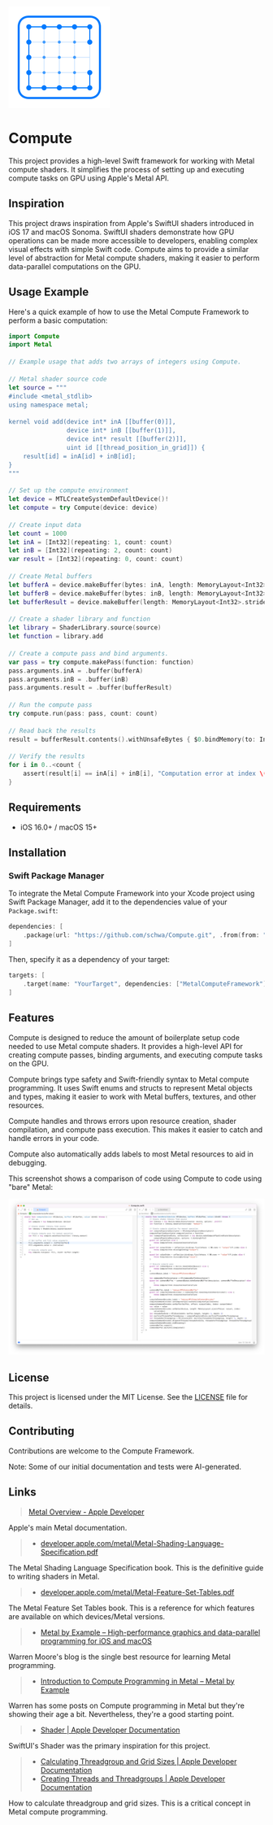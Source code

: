 ![alt text](Documentation/compute-logo.svg)

# Compute

This project provides a high-level Swift framework for working with Metal compute shaders. It simplifies the process of setting up and executing compute tasks on GPU using Apple's Metal API.

## Inspiration

This project draws inspiration from Apple's SwiftUI shaders introduced in iOS 17 and macOS Sonoma. SwiftUI shaders demonstrate how GPU operations can be made more accessible to developers, enabling complex visual effects with simple Swift code. Compute aims to provide a similar level of abstraction for Metal compute shaders, making it easier to perform data-parallel computations on the GPU.


## Usage Example

Here's a quick example of how to use the Metal Compute Framework to perform a basic computation:

```swift
import Compute
import Metal

// Example usage that adds two arrays of integers using Compute.

// Metal shader source code
let source = """
#include <metal_stdlib>
using namespace metal;

kernel void add(device int* inA [[buffer(0)]],
                device int* inB [[buffer(1)]],
                device int* result [[buffer(2)]],
                uint id [[thread_position_in_grid]]) {
    result[id] = inA[id] + inB[id];
}
"""

// Set up the compute environment
let device = MTLCreateSystemDefaultDevice()!
let compute = try Compute(device: device)

// Create input data
let count = 1000
let inA = [Int32](repeating: 1, count: count)
let inB = [Int32](repeating: 2, count: count)
var result = [Int32](repeating: 0, count: count)

// Create Metal buffers
let bufferA = device.makeBuffer(bytes: inA, length: MemoryLayout<Int32>.stride * count, options: [])!
let bufferB = device.makeBuffer(bytes: inB, length: MemoryLayout<Int32>.stride * count, options: [])!
let bufferResult = device.makeBuffer(length: MemoryLayout<Int32>.stride * count, options: [])!

// Create a shader library and function
let library = ShaderLibrary.source(source)
let function = library.add

// Create a compute pass and bind arguments.
var pass = try compute.makePass(function: function)
pass.arguments.inA = .buffer(bufferA)
pass.arguments.inB = .buffer(inB)
pass.arguments.result = .buffer(bufferResult)

// Run the compute pass
try compute.run(pass: pass, count: count)

// Read back the results
result = bufferResult.contents().withUnsafeBytes { $0.bindMemory(to: Int32.self) }

// Verify the results
for i in 0..<count {
    assert(result[i] == inA[i] + inB[i], "Computation error at index \(i)")
}
```

## Requirements

- iOS 16.0+ / macOS 15+

## Installation

### Swift Package Manager

To integrate the Metal Compute Framework into your Xcode project using Swift Package Manager, add it to the dependencies value of your `Package.swift`:

```swift
dependencies: [
    .package(url: "https://github.com/schwa/Compute.git", .from(from: "0.0.1"))
]
```

Then, specify it as a dependency of your target:

```swift
targets: [
    .target(name: "YourTarget", dependencies: ["MetalComputeFramework"]),
]
```

## Features

Compute is designed to reduce the amount of boilerplate setup code needed to use Metal compute shaders. It provides a high-level API for creating compute passes, binding arguments, and executing compute tasks on the GPU.

Compute brings type safety and Swift-friendly syntax to Metal compute programming. It uses Swift enums and structs to represent Metal objects and types, making it easier to work with Metal buffers, textures, and other resources.

Compute handles and throws errors upon resource creation, shader compilation, and compute pass execution. This makes it easier to catch and handle errors in your code.

Compute also automatically adds labels to most Metal resources to aid in debugging.

This screenshot shows a comparison of code using Compute to code using "bare" Metal:

![alt text](<Documentation/Screenshot 2024-08-04 at 09.57.19.png>)

## License

This project is licensed under the MIT License. See the [LICENSE](LICENSE) file for details.

## Contributing

Contributions are welcome to the Compute Framework.

Note: Some of our initial documentation and tests were AI-generated.

## Links

> [Metal Overview - Apple Developer](https://developer.apple.com/metal/)

Apple's main Metal documentation.

> - [developer.apple.com/metal/Metal-Shading-Language-Specification.pdf](https://developer.apple.com/metal/Metal-Shading-Language-Specification.pdf)

The Metal Shading Language Specification book. This is the definitive guide to writing shaders in Metal.

> - [developer.apple.com/metal/Metal-Feature-Set-Tables.pdf](https://developer.apple.com/metal/Metal-Feature-Set-Tables.pdf)

The Metal Feature Set Tables book. This is a reference for which features are available on which devices/Metal versions.

> - [Metal by Example – High-performance graphics and data-parallel programming for iOS and macOS](https://metalbyexample.com)

Warren Moore's blog is the single best resource for learning Metal programming.

> - [Introduction to Compute Programming in Metal – Metal by Example](https://metalbyexample.com/introduction-to-compute/)

Warren has some posts on Compute programming in Metal but they're showing their age a bit. Nevertheless, they're a good starting point.

> - [Shader | Apple Developer Documentation](https://developer.apple.com/documentation/swiftui/shader)

SwiftUI's Shader was the primary inspiration for this project.

> - [Calculating Threadgroup and Grid Sizes | Apple Developer Documentation](https://developer.apple.com/documentation/metal/compute_passes/calculating_threadgroup_and_grid_sizes)
> - [Creating Threads and Threadgroups | Apple Developer Documentation](https://developer.apple.com/documentation/metal/compute_passes/creating_threads_and_threadgroups)

How to calculate threadgroup and grid sizes. This is a critical concept in Metal compute programming.
